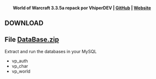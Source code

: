 
#### <p align="center"> World of Warcraft 3.3.5a repack por VhiperDEV | [GitHub](https://github.com/vhiperdev) | [Website](https://sites.google.com/view/wowemuladores)</p>

## DOWNLOAD

## File [DataBase.zip](https://github.com/vhiperdev/VhiperCore/raw/master/Vp_database/DataBase.zip)

Extract and run the databases in your MySQL

- vp_auth
- vp_char
- vp_world
